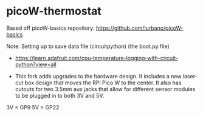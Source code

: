 # picoW-thermostat

Based off picoW-basics repository: https://github.com/lurbano/picoW-basics

Note: Setting up to save data file (circuitpython) (the boot.py file)
* https://learn.adafruit.com/cpu-temperature-logging-with-circuit-python?view=all

* This fork adds upgrades to the hardware design. It includes a new laser-cut box design that moves the RPi Pico W to the center. It also has cutouts for two 3.5mm aux jacks that allow for different sensor modules to be plugged in to both 3V and 5V.

3V = GP9
5V = GP22
